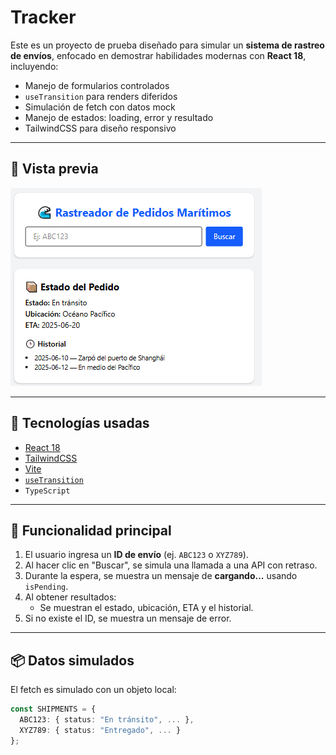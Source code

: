 # Tracker

Este es un proyecto de prueba diseñado para simular un **sistema de rastreo de envíos**, enfocado en demostrar habilidades modernas con **React 18**, incluyendo:

- Manejo de formularios controlados
- `useTransition` para renders diferidos
- Simulación de fetch con datos mock
- Manejo de estados: loading, error y resultado
- TailwindCSS para diseño responsivo

---

## 📸 Vista previa

![demo](./previews/preview1.png) <!-- Puedes colocar un screenshot si deseas -->

---

## 🚀 Tecnologías usadas

- [React 18](https://react.dev/)
- [TailwindCSS](https://tailwindcss.com/)
- [Vite](https://vitejs.dev/)
- [`useTransition`](https://react.dev/reference/react/useTransition)
- `TypeScript`

---

## 🧪 Funcionalidad principal

1. El usuario ingresa un **ID de envío** (ej. `ABC123` o `XYZ789`).
2. Al hacer clic en "Buscar", se simula una llamada a una API con retraso.
3. Durante la espera, se muestra un mensaje de **cargando...** usando `isPending`.
4. Al obtener resultados:
   - Se muestran el estado, ubicación, ETA y el historial.
5. Si no existe el ID, se muestra un mensaje de error.

---

## 📦 Datos simulados

El fetch es simulado con un objeto local:

```ts
const SHIPMENTS = {
  ABC123: { status: "En tránsito", ... },
  XYZ789: { status: "Entregado", ... }
};
